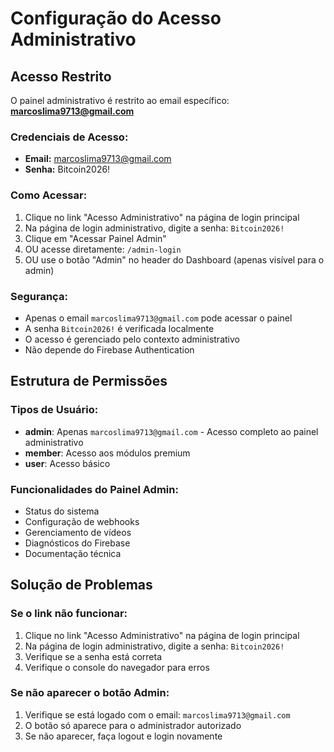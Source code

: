 # Configuração do Acesso Administrativo

## Acesso Restrito

O painel administrativo é restrito ao email específico: **marcoslima9713@gmail.com**

### Credenciais de Acesso:
- **Email:** marcoslima9713@gmail.com
- **Senha:** Bitcoin2026!

### Como Acessar:
1. Clique no link "Acesso Administrativo" na página de login principal
2. Na página de login administrativo, digite a senha: `Bitcoin2026!`
3. Clique em "Acessar Painel Admin"
4. OU acesse diretamente: `/admin-login`
5. OU use o botão "Admin" no header do Dashboard (apenas visível para o admin)

### Segurança:
- Apenas o email `marcoslima9713@gmail.com` pode acessar o painel
- A senha `Bitcoin2026!` é verificada localmente
- O acesso é gerenciado pelo contexto administrativo
- Não depende do Firebase Authentication

## Estrutura de Permissões

### Tipos de Usuário:
- **admin**: Apenas `marcoslima9713@gmail.com` - Acesso completo ao painel administrativo
- **member**: Acesso aos módulos premium
- **user**: Acesso básico

### Funcionalidades do Painel Admin:
- Status do sistema
- Configuração de webhooks
- Gerenciamento de vídeos
- Diagnósticos do Firebase
- Documentação técnica

## Solução de Problemas

### Se o link não funcionar:
1. Clique no link "Acesso Administrativo" na página de login principal
2. Na página de login administrativo, digite a senha: `Bitcoin2026!`
3. Verifique se a senha está correta
4. Verifique o console do navegador para erros

### Se não aparecer o botão Admin:
1. Verifique se está logado com o email: `marcoslima9713@gmail.com`
2. O botão só aparece para o administrador autorizado
3. Se não aparecer, faça logout e login novamente

 